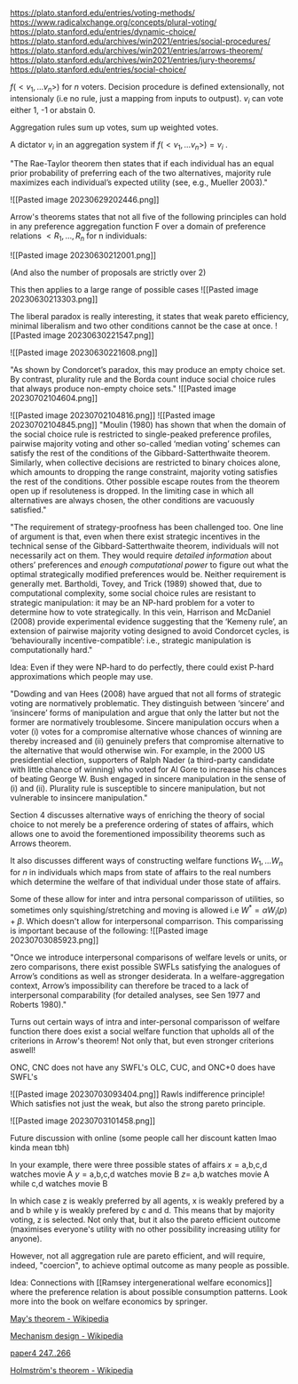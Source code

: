 https://plato.stanford.edu/entries/voting-methods/
https://www.radicalxchange.org/concepts/plural-voting/
https://plato.stanford.edu/entries/dynamic-choice/
https://plato.stanford.edu/archives/win2021/entries/social-procedures/
https://plato.stanford.edu/archives/win2021/entries/arrows-theorem/
https://plato.stanford.edu/archives/win2021/entries/jury-theorems/
https://plato.stanford.edu/entries/social-choice/



$f(<v_1, \dots v_n>)$ for $n$ voters. Decision procedure is defined extensionally, not intensionaly (i.e no rule, just a mapping from inputs to outpust). $v_i$ can vote either 1, -1 or abstain 0. 

Aggregation rules sum up votes, sum up weighted votes.

A dictator $v_i$ in an aggregation system if $f(<v_1, \dots v_n>)=v_i$ .



"The Rae-Taylor theorem then states that if each individual has an equal prior probability of preferring each of the two alternatives, majority rule maximizes each individual’s expected utility (see, e.g., Mueller 2003)."

![[Pasted image 20230629202446.png]]

Arrow's theorems states that not all five of the following principles can hold in any preference aggregation function F over a domain of preference relations $<R_1,\dots,R_n$ for n individuals:

![[Pasted image 20230630212001.png]]

(And also the number of proposals are strictly over 2)

This then applies to a large range of possible cases
![[Pasted image 20230630213303.png]]


The liberal paradox is really interesting, it states that weak pareto efficiency, minimal liberalism and two other conditions cannot be the case at once. 
![[Pasted image 20230630221547.png]]

![[Pasted image 20230630221608.png]]

"As shown by Condorcet’s paradox, this may produce an empty choice set. By contrast, plurality rule and the Borda count induce social choice rules that always produce non-empty choice sets."
![[Pasted image 20230702104604.png]]

![[Pasted image 20230702104816.png]]
![[Pasted image 20230702104845.png]]
"Moulin (1980) has shown that when the domain of the social choice rule is restricted to single-peaked preference profiles, pairwise majority voting and other so-called ‘median voting’ schemes can satisfy the rest of the conditions of the Gibbard-Satterthwaite theorem. Similarly, when collective decisions are restricted to binary choices alone, which amounts to dropping the range constraint, majority voting satisfies the rest of the conditions. Other possible escape routes from the theorem open up if resoluteness is dropped. In the limiting case in which all alternatives are always chosen, the other conditions are vacuously satisfied."

"The requirement of strategy-proofness has been challenged too. One line of argument is that, even when there exist strategic incentives in the technical sense of the Gibbard-Satterthwaite theorem, individuals will not necessarily act on them. They would require _detailed information_ about others’ preferences and _enough computational power_ to figure out what the optimal strategically modified preferences would be. Neither requirement is generally met. Bartholdi, Tovey, and Trick (1989) showed that, due to computational complexity, some social choice rules are resistant to strategic manipulation: it may be an NP-hard problem for a voter to determine how to vote strategically. In this vein, Harrison and McDaniel (2008) provide experimental evidence suggesting that the ‘Kemeny rule’, an extension of pairwise majority voting designed to avoid Condorcet cycles, is ‘behaviourally incentive-compatible’: i.e., strategic manipulation is computationally hard."

Idea: Even if they were NP-hard to do perfectly, there could exist P-hard approximations which people may use.

  
"Dowding and van Hees (2008) have argued that not all forms of strategic voting are normatively problematic. They distinguish between ‘sincere’ and ‘insincere’ forms of manipulation and argue that only the latter but not the former are normatively troublesome. Sincere manipulation occurs when a voter (i) votes for a compromise alternative whose chances of winning are thereby increased and (ii) genuinely prefers that compromise alternative to the alternative that would otherwise win. For example, in the 2000 US presidential election, supporters of Ralph Nader (a third-party candidate with little chance of winning) who voted for Al Gore to increase his chances of beating George W. Bush engaged in sincere manipulation in the sense of (i) and (ii). Plurality rule is susceptible to sincere manipulation, but not vulnerable to insincere manipulation."

Section 4 discusses alternative ways of enriching the theory of social choice to not merely be a preference ordering of states of affairs, which allows one to avoid the forementioned impossibility theorems such as Arrows theorem. 

It also discusses different ways of constructing welfare functions $W_1,\dots W_n$ for $n$ in individuals which maps from state of affairs to the real numbers which determine the welfare of that individual under those state of affairs. 

Some of these allow for inter and intra personal comparisson of utilities, so sometimes only squishing/stretching and moving is allowed i.e $W^* = \alpha W_i(p) + \beta$. Which doesn't allow for interpersonal comparrison. This comparissing is important because of the following:
![[Pasted image 20230703085923.png]]

"Once we introduce interpersonal comparisons of welfare levels or units, or zero comparisons, there exist possible SWFLs satisfying the analogues of Arrow’s conditions as well as stronger desiderata. In a welfare-aggregation context, Arrow’s impossibility can therefore be traced to a lack of interpersonal comparability (for detailed analyses, see Sen 1977 and Roberts 1980)."

Turns out certain ways of intra and inter-personal comparisson of welfare function there does exist a social welfare function that upholds all of the criterions in Arrow's theorem! Not only that, but even stronger criterions aswell!

ONC, CNC does not have any SWFL's
OLC, CUC, and ONC+0 does have SWFL's

![[Pasted image 20230703093404.png]]
Rawls indifference principle! Which satisfies not just the weak, but also the strong pareto principle.

![[Pasted image 20230703101458.png]]





Future discussion with online (some people call her discount katten lmao kinda mean tbh)

In your example, there were three possible states of affairs 
$x = \text{a,b,c,d watches movie A}$
$y = \text{a,b,c,d watches movie B}$
$z =$ a,b watches movie A while c,d watches movie B

In which case z is weakly preferred by all agents, x is weakly prefered by a and b while y is weakly prefered by c and d. This means that by majority voting, z is selected. Not only that, but it also the pareto efficient outcome (maximises everyone's utility with no other possibility increasing utility for anyone).

However, not all aggregation rule are pareto efficient, and will require, indeed, "coercion", to achieve optimal outcome as many people as possible. 


Idea: Connections with [[Ramsey intergenerational welfare economics]] where the preference relation is about possible consumption patterns. Look more into the book on welfare economics by springer.  




[May's theorem - Wikipedia](https://en.wikipedia.org/wiki/May%27s_theorem)

[Mechanism design - Wikipedia](https://en.wikipedia.org/wiki/Mechanism_design)

[paper4 247..266](https://www.iffs.se/media/2264/an-impossibility-theorem-for-welfarist-axiologies-in-ep-2000.pdf)

[Holmström's theorem - Wikipedia](https://en.wikipedia.org/wiki/Holmstr%C3%B6m%27s_theorem)

